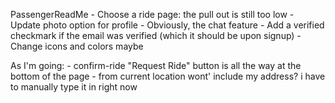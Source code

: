 PassengerReadMe
    - Choose a ride page: the pull out is still too low
    - Update photo option for profile
    - Obviously, the chat feature
    - Add a verified checkmark if the email was verified (which it should be upon signup)
    - Change icons and colors maybe


As I'm going: 
    - confirm-ride "Request Ride" button is all the way at the bottom of the page
    - from current location wont' include my address? i have to manually type it in right now
